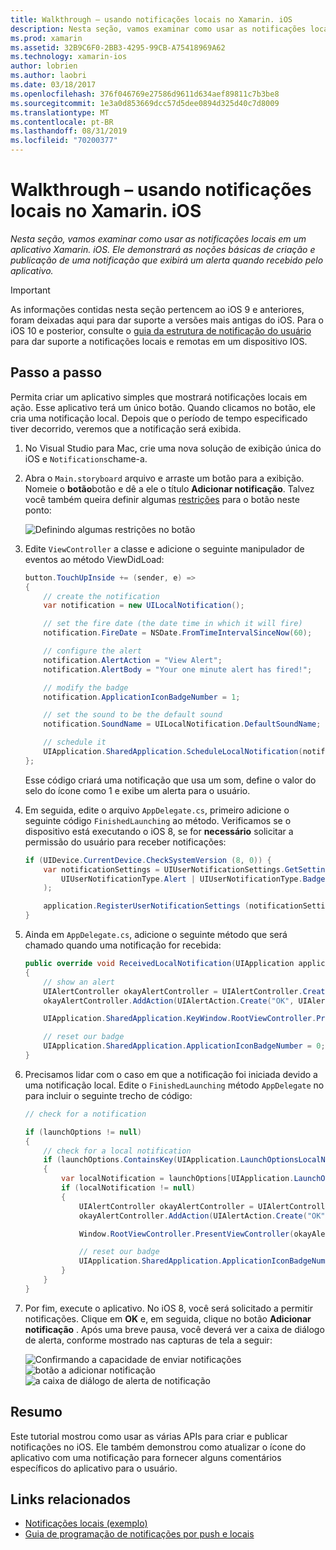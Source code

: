 ```yaml
---
title: Walkthrough – usando notificações locais no Xamarin. iOS
description: Nesta seção, vamos examinar como usar as notificações locais em um aplicativo Xamarin. iOS. Ele demonstrará as noções básicas de criação e publicação de uma notificação que exibirá um alerta quando recebido pelo aplicativo.
ms.prod: xamarin
ms.assetid: 32B9C6F0-2BB3-4295-99CB-A75418969A62
ms.technology: xamarin-ios
author: lobrien
ms.author: laobri
ms.date: 03/18/2017
ms.openlocfilehash: 376f046769e27586d9611d634aef89811c7b3be8
ms.sourcegitcommit: 1e3a0d853669dcc57d5dee0894d325d40c7d8009
ms.translationtype: MT
ms.contentlocale: pt-BR
ms.lasthandoff: 08/31/2019
ms.locfileid: "70200377"
---
```

# <a name="walkthrough---using-local-notifications-in-xamarinios"></a>Walkthrough – usando notificações locais no Xamarin. iOS

_Nesta seção, vamos examinar como usar as notificações locais em um aplicativo Xamarin. iOS. Ele demonstrará as noções básicas de criação e publicação de uma notificação que exibirá um alerta quando recebido pelo aplicativo._

> [!IMPORTANT]
> As informações contidas nesta seção pertencem ao iOS 9 e anteriores, foram deixadas aqui para dar suporte a versões mais antigas do iOS. Para o iOS 10 e posterior, consulte o [guia da estrutura de notificação do usuário](~/ios/platform/user-notifications/index.md) para dar suporte a notificações locais e remotas em um dispositivo IOS.

## <a name="walkthrough"></a>Passo a passo

Permita criar um aplicativo simples que mostrará notificações locais em ação. Esse aplicativo terá um único botão. Quando clicamos no botão, ele cria uma notificação local. Depois que o período de tempo especificado tiver decorrido, veremos que a notificação será exibida.


1. No Visual Studio para Mac, crie uma nova solução de exibição única do iOS e `Notifications`chame-a.
1. Abra o `Main.storyboard` arquivo e arraste um botão para a exibição. Nomeie o **botão**botão e dê a ele o título **Adicionar notificação**. Talvez você também queira definir algumas [restrições](~/ios/user-interface/designer/designer-auto-layout.md) para o botão neste ponto: 

    ![](local-notifications-in-ios-walkthrough-images/image3.png "Definindo algumas restrições no botão")
1. Edite `ViewController` a classe e adicione o seguinte manipulador de eventos ao método ViewDidLoad:

    ```csharp
    button.TouchUpInside += (sender, e) =>
    {
        // create the notification
        var notification = new UILocalNotification();

        // set the fire date (the date time in which it will fire)
        notification.FireDate = NSDate.FromTimeIntervalSinceNow(60);

        // configure the alert
        notification.AlertAction = "View Alert";
        notification.AlertBody = "Your one minute alert has fired!";

        // modify the badge
        notification.ApplicationIconBadgeNumber = 1;

        // set the sound to be the default sound
        notification.SoundName = UILocalNotification.DefaultSoundName;

        // schedule it
        UIApplication.SharedApplication.ScheduleLocalNotification(notification);
    };
    ```

    Esse código criará uma notificação que usa um som, define o valor do selo do ícone como 1 e exibe um alerta para o usuário.

1. Em seguida, edite o arquivo `AppDelegate.cs`, primeiro adicione o seguinte código `FinishedLaunching` ao método. Verificamos se o dispositivo está executando o iOS 8, se for **necessário** solicitar a permissão do usuário para receber notificações:

    ```csharp
    if (UIDevice.CurrentDevice.CheckSystemVersion (8, 0)) {
        var notificationSettings = UIUserNotificationSettings.GetSettingsForTypes (
            UIUserNotificationType.Alert | UIUserNotificationType.Badge | UIUserNotificationType.Sound, null
        );

        application.RegisterUserNotificationSettings (notificationSettings);
    }
    ```

1. Ainda em `AppDelegate.cs`, adicione o seguinte método que será chamado quando uma notificação for recebida:

    ```csharp
    public override void ReceivedLocalNotification(UIApplication application, UILocalNotification notification)
    {
        // show an alert
        UIAlertController okayAlertController = UIAlertController.Create(notification.AlertAction, notification.AlertBody, UIAlertControllerStyle.Alert);
        okayAlertController.AddAction(UIAlertAction.Create("OK", UIAlertActionStyle.Default, null));

        UIApplication.SharedApplication.KeyWindow.RootViewController.PresentViewController(okayAlertController, true, null);

        // reset our badge
        UIApplication.SharedApplication.ApplicationIconBadgeNumber = 0;
    }
    ```

1. Precisamos lidar com o caso em que a notificação foi iniciada devido a uma notificação local. Edite o `FinishedLaunching` método `AppDelegate` no para incluir o seguinte trecho de código:


    ```csharp
    // check for a notification

    if (launchOptions != null)
    {
        // check for a local notification
        if (launchOptions.ContainsKey(UIApplication.LaunchOptionsLocalNotificationKey))
        {
            var localNotification = launchOptions[UIApplication.LaunchOptionsLocalNotificationKey] as UILocalNotification;
            if (localNotification != null)
            {
                UIAlertController okayAlertController = UIAlertController.Create(localNotification.AlertAction, localNotification.AlertBody, UIAlertControllerStyle.Alert);
                okayAlertController.AddAction(UIAlertAction.Create("OK", UIAlertActionStyle.Default, null));

                Window.RootViewController.PresentViewController(okayAlertController, true, null);

                // reset our badge
                UIApplication.SharedApplication.ApplicationIconBadgeNumber = 0;
            }
        }
    }
    ```

1. Por fim, execute o aplicativo. No iOS 8, você será solicitado a permitir notificações. Clique em **OK** e, em seguida, clique no botão **Adicionar notificação** . Após uma breve pausa, você deverá ver a caixa de diálogo de alerta, conforme mostrado nas capturas de tela a seguir:

    ![](local-notifications-in-ios-walkthrough-images/image0.png "Confirmando a capacidade de enviar notificações") ![](local-notifications-in-ios-walkthrough-images/image1.png "botão a adicionar notificação") ![](local-notifications-in-ios-walkthrough-images/image2.png "a caixa de diálogo de alerta de notificação")

## <a name="summary"></a>Resumo

Este tutorial mostrou como usar as várias APIs para criar e publicar notificações no iOS. Ele também demonstrou como atualizar o ícone do aplicativo com uma notificação para fornecer alguns comentários específicos do aplicativo para o usuário.


## <a name="related-links"></a>Links relacionados

- [Notificações locais (exemplo)](https://docs.microsoft.com/samples/xamarin/ios-samples/localnotifications)
- [Guia de programação de notificações por push e locais](https://developer.apple.com/library/prerelease/content/documentation/NetworkingInternet/Conceptual/RemoteNotificationsPG/)
